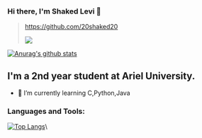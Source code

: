 ### Hi there, I'm Shaked Levi 👋

>https://github.com/20shaked20
>
>![](https://komarev.com/ghpvc/?username=20shaked20&color=grey)
>
[![Anurag's github stats](https://github-readme-stats.vercel.app/api?username=20shaked20&show_icons=true&theme=vue-dark&line_height=20)](https://github.com/anuraghazra/github-readme-stats)

## I'm a 2nd year student at Ariel University. 

- 🌱 I’m currently learning C,Python,Java 

### Languages and Tools:


[![Top Langs](https://github-readme-stats.vercel.app/api/top-langs/?username=20shaked20&layout=compact&theme=vue-dark)](https://github.com/anuraghazra/github-readme-stats)\


